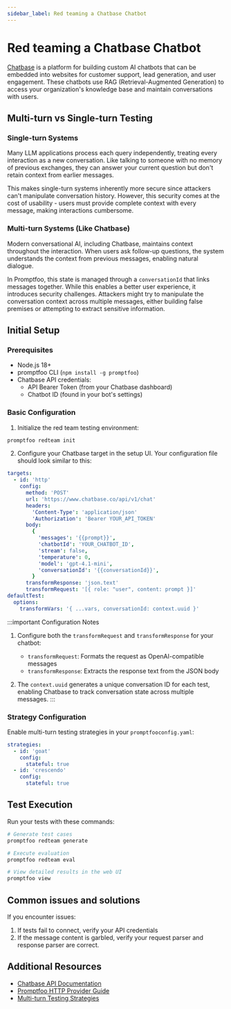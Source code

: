 ```yaml
---
sidebar_label: Red teaming a Chatbase Chatbot
---
```


# Red teaming a Chatbase Chatbot

[Chatbase](https://www.chatbase.co) is a platform for building custom AI chatbots that can be embedded into websites for customer support, lead generation, and user engagement. These chatbots use RAG (Retrieval-Augmented Generation) to access your organization's knowledge base and maintain conversations with users.

## Multi-turn vs Single-turn Testing

### Single-turn Systems

Many LLM applications process each query independently, treating every interaction as a new conversation. Like talking to someone with no memory of previous exchanges, they can answer your current question but don't retain context from earlier messages.

This makes single-turn systems inherently more secure since attackers can't manipulate conversation history. However, this security comes at the cost of usability - users must provide complete context with every message, making interactions cumbersome.

### Multi-turn Systems (Like Chatbase)

Modern conversational AI, including Chatbase, maintains context throughout the interaction. When users ask follow-up questions, the system understands the context from previous messages, enabling natural dialogue.

In Promptfoo, this state is managed through a `conversationId` that links messages together. While this enables a better user experience, it introduces security challenges. Attackers might try to manipulate the conversation context across multiple messages, either building false premises or attempting to extract sensitive information.

## Initial Setup

### Prerequisites

- Node.js 18+
- promptfoo CLI (`npm install -g promptfoo`)
- Chatbase API credentials:
  - API Bearer Token (from your Chatbase dashboard)
  - Chatbot ID (found in your bot's settings)

### Basic Configuration

1. Initialize the red team testing environment:

```bash
promptfoo redteam init
```

2. Configure your Chatbase target in the setup UI. Your configuration file should look similar to this:

```yaml
targets:
  - id: 'http'
    config:
      method: 'POST'
      url: 'https://www.chatbase.co/api/v1/chat'
      headers:
        'Content-Type': 'application/json'
        'Authorization': 'Bearer YOUR_API_TOKEN'
      body:
        {
          'messages': '{{prompt}}',
          'chatbotId': 'YOUR_CHATBOT_ID',
          'stream': false,
          'temperature': 0,
          'model': 'gpt-4.1-mini',
          'conversationId': '{{conversationId}}',
        }
      transformResponse: 'json.text'
      transformRequest: '[{ role: "user", content: prompt }]'
defaultTest:
  options:
    transformVars: '{ ...vars, conversationId: context.uuid }'
```

:::important Configuration Notes

1. Configure both the `transformRequest` and `transformResponse` for your chatbot:
   - `transformRequest`: Formats the request as OpenAI-compatible messages
   - `transformResponse`: Extracts the response text from the JSON body

2. The `context.uuid` generates a unique conversation ID for each test, enabling Chatbase to track conversation state across multiple messages.
   :::

### Strategy Configuration

Enable multi-turn testing strategies in your `promptfooconfig.yaml`:

```yaml
strategies:
  - id: 'goat'
    config:
      stateful: true
  - id: 'crescendo'
    config:
      stateful: true
```

## Test Execution

Run your tests with these commands:

```bash
# Generate test cases
promptfoo redteam generate

# Execute evaluation
promptfoo redteam eval

# View detailed results in the web UI
promptfoo view
```

## Common issues and solutions

If you encounter issues:

1. If tests fail to connect, verify your API credentials
2. If the message content is garbled, verify your request parser and response parser are correct.

## Additional Resources

- [Chatbase API Documentation](https://www.chatbase.co/docs)
- [Promptfoo HTTP Provider Guide](/docs/providers/http)
- [Multi-turn Testing Strategies](/docs/red-team/strategies/multi-turn)
